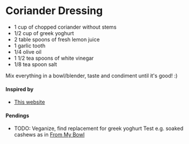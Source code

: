 # Coriander Dressing
* 1 cup of chopped coriander without stems
* 1/2 cup of greek yoghurt
* 2 table spoons of fresh lemon juice
* 1 garlic tooth
* 1/4 olive oil
* 1 1/2 tea spoons of white vinegar
* 1/8 tea spoon salt

Mix everything in a bowl/blender, taste and condiment until it's good! :) 

#### Inspired by 
* [This website](https://www.nuevamujer.com/gourmet/2013/05/21/receta-para-un-aderezo-cremoso-de-cilantro.html)

#### Pendings
* TODO: Veganize, find replacement for greek yoghurt Test e.g. soaked cashews as in [From My Bowl](https://frommybowl.com/creamy-cilantro-dressing/)

